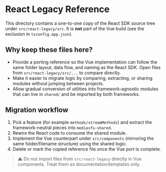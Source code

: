 # React Legacy Reference

This directory contains a one-to-one copy of the React SDK source tree under `src/react-legacy/src`. It is **not** part of the Vue build (see the exclusion in `tsconfig.app.json`).

## Why keep these files here?

- Provide a porting reference so the Vue implementation can follow the same folder layout, data flow, and naming as the React SDK. Open files from `src/react-legacy/src/...` to compare directly.
- Make it easier to migrate logic by comparing, extracting, or sharing modules without jumping between projects.
- Allow gradual conversion of utilities into framework-agnostic modules that can live in `shared/` and be imported by both frameworks.

## Migration workflow

1. Pick a feature (for example `methods/streamMethods`) and extract the framework-neutral pieces into `mediasfu-shared`.
2. Rewire the React code to consume the shared module.
3. Implement the Vue counterpart under `src/components` (mirroring the same folder/filename structure) using the shared logic.
4. Delete or mark the copied reference file once the Vue port is complete.

> ⚠️  Do not import files from `src/react-legacy` directly in Vue components. Treat them as documentation/templates only.
